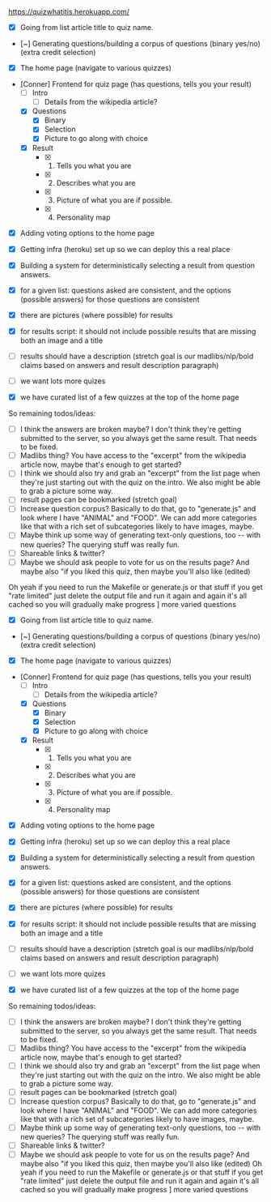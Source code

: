 https://quizwhatitis.herokuapp.com/

* [x] Going from list article title to quiz name.
* [~] Generating questions/building a corpus of questions (binary yes/no) (extra credit selection)
* [x] The home page (navigate to various quizzes)
* [Conner] Frontend for quiz page (has questions, tells you your result)
  * [ ] Intro
    * [ ] Details from the wikipedia article?
  * [x] Questions
    * [X] Binary
    * [x] Selection
    * [x] Picture to go along with choice
  * [x] Result
    * [x] 1. Tells you what you are
    * [x] 2. Describes what you are
    * [x] 3. Picture of what you are if possible.
    * [x] 4. Personality map
* [x] Adding voting options to the home page
* [x] Getting infra (heroku) set up so we can deploy this a real place
* [x] Building a system for deterministically selecting a result from question answers.


* [x] for a given list: questions asked are consistent, and the options (possible answers) for those questions are consistent
* [x] there are pictures (where possible) for results
* [x] for results script: it should not include possible results that are missing both an image and a title
* [ ] results should have a description (stretch goal is our madlibs/nlp/bold claims based on answers and result description paragraph)
* [ ] we want lots more quizes
* [x] we have curated list of a few quizzes at the top of the home page

So remaining todos/ideas:
* [ ] I think the answers are broken maybe? I don't think they're getting submitted to the server, so you always get the same result. That needs to be fixed.
* [ ] Madlibs thing? You have access to the "excerpt" from the wikipedia article now, maybe that's enough to get started?
* [ ] I think we should also try and grab an "excerpt" from the list page when they're just starting out with the quiz on the intro. We also might be able to grab a picture some way.
* [ ] result pages can be bookmarked (stretch goal)
* [ ] Increase question corpus? Basically to do that, go to "generate.js" and look where I have "ANIMAL" and "FOOD". We can add more categories like that with a rich set of subcategories likely to have images, maybe.
* [ ] Maybe think up some way of generating text-only questions, too -- with new queries? The querying stuff was really fun.
* [ ] Shareable links & twitter?
* [ ] Maybe we should ask people to vote for us on the results page? And maybe also "if you liked this quiz, then maybe you'll also like <completely unrelated quiz> (edited) 

Oh yeah if you need to run the Makefile or generate.js or that stuff
if you get "rate limited"
just delete the output file and run it again and again
it's all cached so you will gradually make progress ] more varied questions

* [x] Going from list article title to quiz name.
* [~] Generating questions/building a corpus of questions (binary yes/no) (extra credit selection)
* [x] The home page (navigate to various quizzes)
* [Conner] Frontend for quiz page (has questions, tells you your result)
  * [ ] Intro
    * [ ] Details from the wikipedia article?
  * [x] Questions
    * [X] Binary
    * [x] Selection
    * [x] Picture to go along with choice
  * [x] Result
    * [x] 1. Tells you what you are
    * [x] 2. Describes what you are
    * [x] 3. Picture of what you are if possible.
    * [x] 4. Personality map
* [x] Adding voting options to the home page
* [x] Getting infra (heroku) set up so we can deploy this a real place
* [x] Building a system for deterministically selecting a result from question answers.


* [x] for a given list: questions asked are consistent, and the options (possible answers) for those questions are consistent
* [x] there are pictures (where possible) for results
* [x] for results script: it should not include possible results that are missing both an image and a title
* [ ] results should have a description (stretch goal is our madlibs/nlp/bold claims based on answers and result description paragraph)
* [ ] we want lots more quizes
* [x] we have curated list of a few quizzes at the top of the home page

So remaining todos/ideas:
* [ ] I think the answers are broken maybe? I don't think they're getting submitted to the server, so you always get the same result. That needs to be fixed.
* [ ] Madlibs thing? You have access to the "excerpt" from the wikipedia article now, maybe that's enough to get started?
* [ ] I think we should also try and grab an "excerpt" from the list page when they're just starting out with the quiz on the intro. We also might be able to grab a picture some way.
* [ ] result pages can be bookmarked (stretch goal)
* [ ] Increase question corpus? Basically to do that, go to "generate.js" and look where I have "ANIMAL" and "FOOD". We can add more categories like that with a rich set of subcategories likely to have images, maybe.
* [ ] Maybe think up some way of generating text-only questions, too -- with new queries? The querying stuff was really fun.
* [ ] Shareable links & twitter?
* [ ] Maybe we should ask people to vote for us on the results page? And maybe also "if you liked this quiz, then maybe you'll also like <completely unrelated quiz> (edited) 
Oh yeah if you need to run the Makefile or generate.js or that stuff
if you get "rate limited"
just delete the output file and run it again and again
it's all cached so you will gradually make progress ] more varied questions
